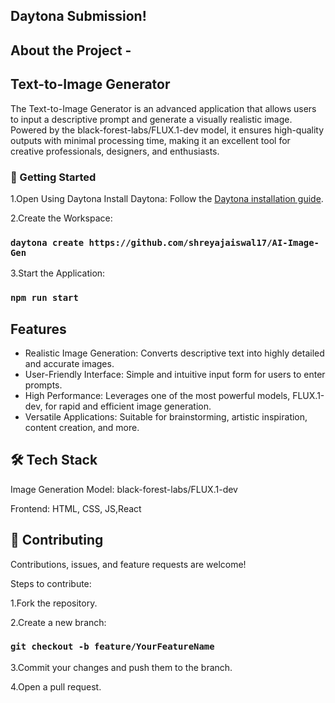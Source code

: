 ## Daytona Submission!

## About the Project -
## Text-to-Image Generator
The Text-to-Image Generator is an advanced application that allows users to input a descriptive prompt and generate a visually realistic image. Powered by the black-forest-labs/FLUX.1-dev model, it ensures high-quality outputs with minimal processing time, making it an excellent tool for creative professionals, designers, and enthusiasts.


### 🚀 Getting Started
1.Open Using Daytona
Install Daytona: Follow the [Daytona installation guide](https://www.daytona.io/docs/installation/installation/).

2.Create the Workspace:

### `daytona create https://github.com/shreyajaiswal17/AI-Image-Gen`

3.Start the Application:

### `npm run start`

##  Features
* Realistic Image Generation: Converts descriptive text into highly detailed and accurate images.
* User-Friendly Interface: Simple and intuitive input form for users to enter prompts.
* High Performance: Leverages one of the most powerful models, FLUX.1-dev, for rapid and efficient image generation.
* Versatile Applications: Suitable for brainstorming, artistic inspiration, content creation, and more.

## 🛠️ Tech Stack
Image Generation Model: black-forest-labs/FLUX.1-dev  

Frontend: HTML, CSS, JS,React


## 🤝 Contributing

Contributions, issues, and feature requests are welcome!


Steps to contribute:

1.Fork the repository.

2.Create a new branch:

### `git checkout -b feature/YourFeatureName`

3.Commit your changes and push them to the branch.

4.Open a pull request.
